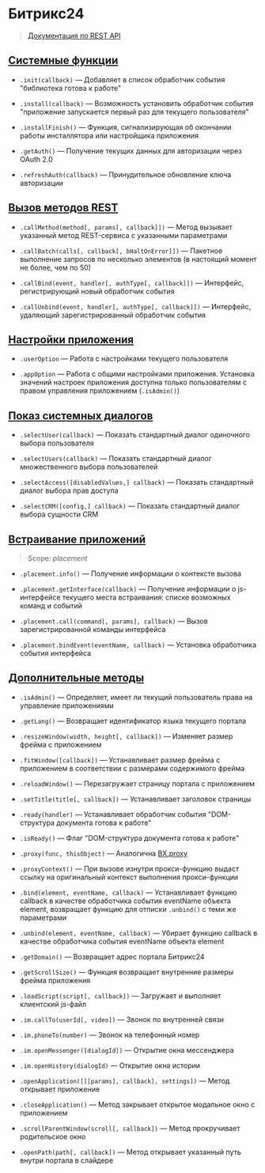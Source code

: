 # Битрикс24

> [Документация по REST API](https://apidocs.bitrix24.ru/api-reference/bx24-js-sdk/index.html)

## [Системные функции](https://apidocs.bitrix24.ru/api-reference/bx24-js-sdk/system-functions/index.html)

- `.init(callback)` — Добавляет в список обработчик события "библиотека готова к работе"

- `.install(callback)` — Возможность установить обработчик события "приложение запускается первый раз для текущего пользователя"

- `.installFinish()` — Функция, сигнализирующая об окончании работы инсталлятора или настройщика приложения

- `.getAuth()` — Получение текущих данных для авторизации через OAuth 2.0

- `.refreshAuth(callback)` — Принудительное обновление ключа авторизации

## [Вызов методов REST](https://apidocs.bitrix24.ru/api-reference/bx24-js-sdk/how-to-call-rest-methods/index.html)

- `.callMethod(method[, params[, callback]])` — Метод вызывает указанный метод REST-сервиса с указанными параметрами

- `.callBatch(calls[, callback[, bHaltOnError]])` — Пакетное выполнение запросов по несколько элементов (в настоящий момент не более, чем по 50)

- `.callBind(event, handler[, authType[, callback]])` — Интерфейс, регистрирующий новый обработчик события

- `.callUnbind(event, handler[, authType[, callback]])` — Интерфейс, удаляющий зарегистрированный обработчик события

## [Настройки приложения](https://apidocs.bitrix24.ru/api-reference/bx24-js-sdk/options/index.html)

- `.userOption` — Работа с настройками текущего пользователя

- `.appOption` — Работа с общими настройками приложения. Установка значений настроек приложения доступна только пользователям с правом управления приложением (`.isAdmin()`)

## [Показ системных диалогов](https://apidocs.bitrix24.ru/api-reference/bx24-js-sdk/system-dialogues/index.html)

- `.selectUser(callback)` — Показать стандартный диалог одиночного выбора пользователя

- `.selectUsers(callback)` — Показать стандартный диалог множественного выбора пользователей

- `.selectAccess([disabledValues,] callback)` — Показать стандартный диалог выбора прав доступа

- `.selectCRM([config,] callback)` — Показать стандартный диалог выбора сущности CRM

## [Встраивание приложений](https://apidocs.bitrix24.ru/api-reference/widgets/ui-interaction/index.html)

> Scope: _placement_

- `.placement.info()` — Получение информации о контексте вызова

- `.placement.getInterface(callback)` — Получение информации о js-интерфейсе текущего места встраивания: списке возможных команд и событий

- `.placement.call(command[, params], callback)` — Вызов зарегистрированной команды интерфейса

- `.placement.bindEvent(eventName, callback)` — Установка обработчика события интерфейса

## [Дополнительные методы](https://apidocs.bitrix24.ru/api-reference/bx24-js-sdk/additional-functions/index.html)

- `.isAdmin()` — Определяет, имеет ли текущий пользователь права на управление приложениями

- `.getLang()` — Возвращает идентификатор языка текущего портала

- `.resizeWindow(width, height[, callback])` — Изменяет размер фрейма с приложением

- `.fitWindow([callback])` — Устанавливает размер фрейма с приложением в соответствии с размерами содержимого фрейма

- `.reloadWindow()` — Перезагружает страницу портала с приложением

- `.setTitle(title[, callback])` — Устанавливает заголовок страницы

- `.ready(handler)` — Устанавливает обработчик события "DOM-структура документа готова к работе"

- `.isReady()` — Флаг "DOM-структура документа готова к работе"

- `.proxy(func, thisObject)` — Аналогична [BX.proxy](https://dev.1c-bitrix.ru/api_help/js_lib/kernel/events/bx_proxy.php)

- `.proxyContext()` — При вызове изнутри прокси-функцию выдаст ссылку на оригинальный контекст выполнения прокси-функции

- `.bind(element, eventName, callback)` — Устанавливает функцию callback в качестве обработчика события eventName объекта element, возвращает функцию для отписки `.unbind()` с теми же параметрами

- `.unbind(element, eventName, callback)` — Убирает функцию callback в качестве обработчика события eventName объекта element

- `.getDomain()` — Возвращает адрес портала Битрикс24

- `.getScrollSize()` — Функция возвращает внутренние размеры фрейма приложения

- `.loadScript(script[, callback])` — Загружает и выполняет клиентский js-файл

- `.im.callTo(userId[, video])` — Звонок по внутренней связи

- `.im.phoneTo(number)` — Звонок на телефонный номер

- `.im.openMessenger([dialogId])` — Открытие окна мессенджера

- `.im.openHistory(dialogId)` — Открытие окна истории

- `.openApplication([[[params], callback], settings])` — Метод открывает приложение

- `.closeApplication()` — Метод закрывает открытое модальное окно с приложением

- `.scrollParentWindow(scroll[, callback])` — Метод прокручивает родительское окно

- `.openPath(path[, callback])` — Метод открывает указанный путь внутри портала в слайдере

